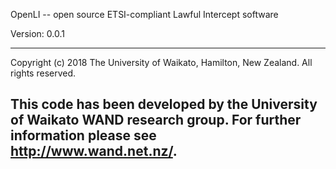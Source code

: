 OpenLI -- open source ETSI-compliant Lawful Intercept software

Version: 0.0.1

---------------------------------------------------------------------------
Copyright (c) 2018 The University of Waikato, Hamilton, New Zealand.
All rights reserved.

This code has been developed by the University of Waikato WAND
research group. For further information please see http://www.wand.net.nz/.
---------------------------------------------------------------------------

